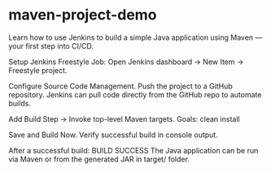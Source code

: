 # maven-project-demo
Learn how to use Jenkins to build a simple Java application using Maven — your first step into CI/CD.

Setup Jenkins Freestyle Job:
Open Jenkins dashboard → New Item → Freestyle project.

Configure Source Code Management.
Push the project to a GitHub repository.
Jenkins can pull code directly from the GitHub repo to automate builds.

Add Build Step → Invoke top-level Maven targets.
Goals: clean install

Save and Build Now.
Verify successful build in console output.

After a successful build:
BUILD SUCCESS
The Java application can be run via Maven or from the generated JAR in target/ folder.






